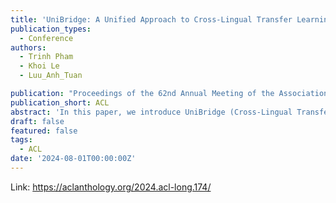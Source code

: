 ```yaml
---
title: 'UniBridge: A Unified Approach to Cross-Lingual Transfer Learning for Low-Resource Languages'
publication_types:
  - Conference
authors:
  - Trinh Pham
  - Khoi Le
  - Luu_Anh_Tuan

publication: "Proceedings of the 62nd Annual Meeting of the Association for Computational Linguistics"
publication_short: ACL
abstract: 'In this paper, we introduce UniBridge (Cross-Lingual Transfer Learning with Optimized Embeddings and Vocabulary), a comprehensive approach developed to improve the effectiveness of Cross-Lingual Transfer Learning, particularly in languages with limited resources. Our approach tackles two essential elements of a language model: the initialization of embeddings and the optimal vocabulary size. Specifically, we propose a novel embedding initialization method that leverages both lexical and semantic alignment for a language. In addition, we present a method for systematically searching for the optimal vocabulary size, ensuring a balance between model complexity and linguistic coverage. Our experiments across multilingual datasets show that our approach greatly improves the F1-Score in several languages. UniBridge is a robust and adaptable solution for cross-lingual systems in various languages, highlighting the significance of initializing embeddings and choosing the right vocabulary size in cross-lingual environments.'
draft: false
featured: false
tags:
  - ACL
date: '2024-08-01T00:00:00Z'
---
```

Link: https://aclanthology.org/2024.acl-long.174/